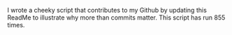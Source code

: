 I wrote a cheeky script that contributes to my Github by updating this ReadMe to illustrate why more than commits matter. This script has run 855 times.